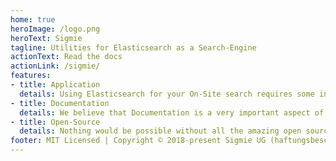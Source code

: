 ```yaml
---
home: true
heroImage: /logo.png
heroText: Sigmie 
tagline: Utilities for Elasticsearch as a Search-Engine
actionText: Read the docs
actionLink: /sigmie/
features:
- title: Application
  details: Using Elasticsearch for your On-Site search requires some infrastructure work, that's why our Application's goal is the take this pain away.
- title: Documentation
  details: We believe that Documentation is a very important aspect of each every project, that's why we try our best to provide an extensive documentation.
- title: Open-Source 
  details: Nothing would be possible without all the amazing open source projects out there. So we in turn are releasing a lot of software under open source licenses for others to use.
footer: MIT Licensed | Copyright © 2018-present Sigmie UG (haftungsbeschränkt) 
---
```


<!-- # Installation

[[toc]]

## Header

::: tip Tip
This is a tip
:::

::: warning Warning
This is a warning
:::

::: danger Danger
This is a dangerous warning
:::

::: details Details
This is a details block, which does not work in IE / Edge
::: -->